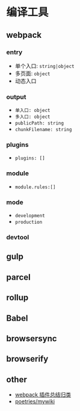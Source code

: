 # 编译工具

## webpack

### entry

- 单个入口: `string|object`
- 多页面: `object`
- 动态入口

### output

- `单入口: object`
- `多入口: object`
- `publicPath: string`
- `chunkFilename: string`

### plugins

- `plugins: []`

### module

- `module.rules:[]`

### mode

- `development`
- `production`

### devtool

## gulp

## parcel

## rollup

## Babel

## browsersync

## browserify

## other

- [webpack 插件总结归类](https://segmentfault.com/a/1190000016816813)
- [poetries/mywiki](https://github.com/poetries/mywiki/wiki/webpack)
